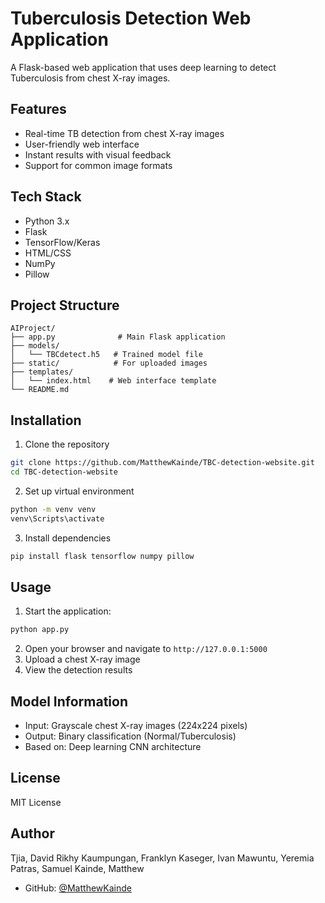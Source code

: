 # Tuberculosis Detection Web Application

A Flask-based web application that uses deep learning to detect Tuberculosis from chest X-ray images.

## Features
- Real-time TB detection from chest X-ray images
- User-friendly web interface
- Instant results with visual feedback
- Support for common image formats

## Tech Stack
- Python 3.x
- Flask
- TensorFlow/Keras
- HTML/CSS
- NumPy
- Pillow

## Project Structure
```
AIProject/
├── app.py              # Main Flask application
├── models/
│   └── TBCdetect.h5   # Trained model file
├── static/            # For uploaded images
├── templates/
│   └── index.html    # Web interface template
└── README.md
```

## Installation

1. Clone the repository
```bash
git clone https://github.com/MatthewKainde/TBC-detection-website.git
cd TBC-detection-website
```

2. Set up virtual environment
```bash
python -m venv venv
venv\Scripts\activate
```

3. Install dependencies
```bash
pip install flask tensorflow numpy pillow
```

## Usage
1. Start the application:
```bash
python app.py
```

2. Open your browser and navigate to `http://127.0.0.1:5000`
3. Upload a chest X-ray image
4. View the detection results

## Model Information
- Input: Grayscale chest X-ray images (224x224 pixels)
- Output: Binary classification (Normal/Tuberculosis)
- Based on: Deep learning CNN architecture

## License
MIT License

## Author
Tjia, David Rikhy
Kaumpungan, Franklyn
Kaseger, Ivan
Mawuntu, Yeremia 
Patras, Samuel
Kainde, Matthew
- GitHub: [@MatthewKainde](https://github.com/MatthewKainde)